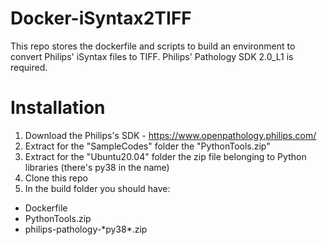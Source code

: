 # Docker-iSyntax2TIFF

This repo stores the dockerfile and scripts to build an environment to convert Philips' iSyntax files to TIFF.
Philips' Pathology SDK 2.0_L1 is required.

# Installation

1) Download the Philips's SDK - https://www.openpathology.philips.com/
2) Extract for the "SampleCodes" folder the "PythonTools.zip"
3) Extract for the "Ubuntu20.04" folder the zip file belonging to Python libraries (there's py38 in the name)
4) Clone this repo
5) In the build folder you should have:
- Dockerfile
- PythonTools.zip
- philips-pathology-\*py38\*.zip
